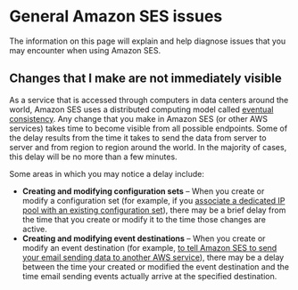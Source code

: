 # General Amazon SES issues<a name="troubleshoot-general"></a>

The information on this page will explain and help diagnose issues that you may encounter when using Amazon SES\.

## Changes that I make are not immediately visible<a name="general-issues-1"></a>

As a service that is accessed through computers in data centers around the world, Amazon SES uses a distributed computing model called [eventual consistency](https://wikipedia.org/wiki/Eventual_consistency)\. Any change that you make in Amazon SES \(or other AWS services\) takes time to become visible from all possible endpoints\. Some of the delay results from the time it takes to send the data from server to server and from region to region around the world\. In the majority of cases, this delay will be no more than a few minutes\.

Some areas in which you may notice a delay include:
+ **Creating and modifying configuration sets** – When you create or modify a configuration set \(for example, if you [associate a dedicated IP pool with an existing configuration set](managing-ip-pools.md)\), there may be a brief delay from the time that you create or modify it to the time those changes are active\.
+ **Creating and modifying event destinations** – When you create or modify an event destination \(for example, [to tell Amazon SES to send your email sending data to another AWS service](monitor-using-event-publishing.md)\), there may be a delay between the time your created or modified the event destination and the time email sending events actually arrive at the specified destination\.
